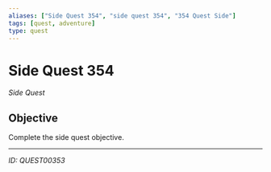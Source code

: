 ```yaml
---
aliases: ["Side Quest 354", "side quest 354", "354 Quest Side"]
tags: [quest, adventure]
type: quest
---
```


# Side Quest 354

*Side Quest*

## Objective
Complete the side quest objective.

---
*ID: QUEST00353*